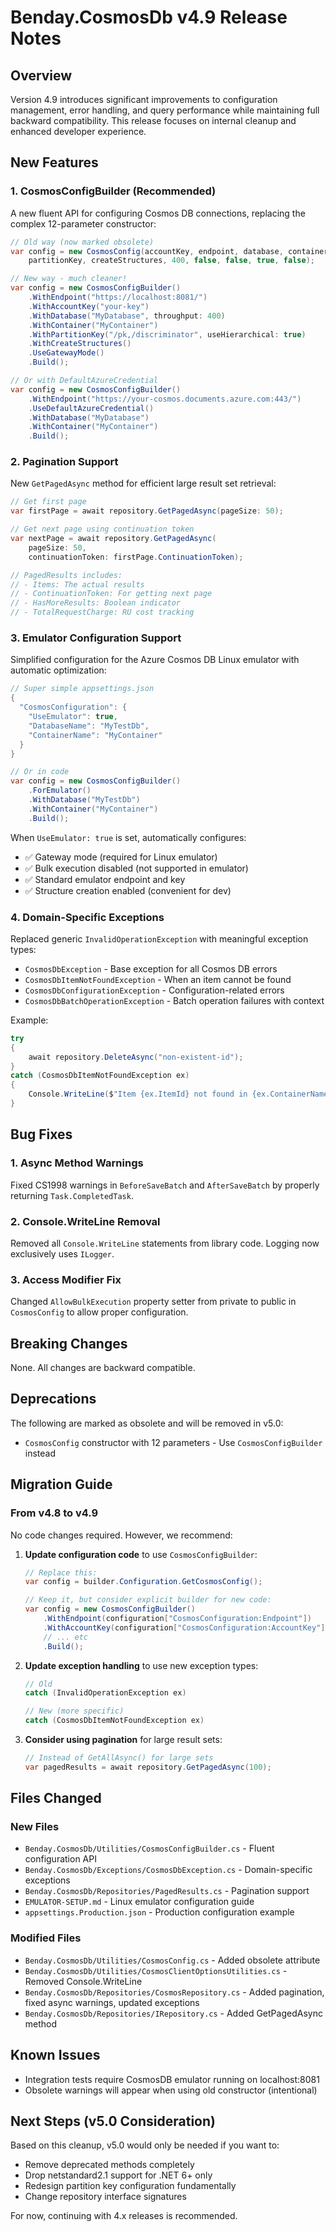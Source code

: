 # Benday.CosmosDb v4.9 Release Notes

## Overview
Version 4.9 introduces significant improvements to configuration management, error handling, and query performance while maintaining full backward compatibility. This release focuses on internal cleanup and enhanced developer experience.

## New Features

### 1. CosmosConfigBuilder (Recommended)
A new fluent API for configuring Cosmos DB connections, replacing the complex 12-parameter constructor:

```csharp
// Old way (now marked obsolete)
var config = new CosmosConfig(accountKey, endpoint, database, container, 
    partitionKey, createStructures, 400, false, false, true, false);

// New way - much cleaner!
var config = new CosmosConfigBuilder()
    .WithEndpoint("https://localhost:8081/")
    .WithAccountKey("your-key")
    .WithDatabase("MyDatabase", throughput: 400)
    .WithContainer("MyContainer")
    .WithPartitionKey("/pk,/discriminator", useHierarchical: true)
    .WithCreateStructures()
    .UseGatewayMode()
    .Build();

// Or with DefaultAzureCredential
var config = new CosmosConfigBuilder()
    .WithEndpoint("https://your-cosmos.documents.azure.com:443/")
    .UseDefaultAzureCredential()
    .WithDatabase("MyDatabase")
    .WithContainer("MyContainer")
    .Build();
```

### 2. Pagination Support
New `GetPagedAsync` method for efficient large result set retrieval:

```csharp
// Get first page
var firstPage = await repository.GetPagedAsync(pageSize: 50);

// Get next page using continuation token
var nextPage = await repository.GetPagedAsync(
    pageSize: 50, 
    continuationToken: firstPage.ContinuationToken);

// PagedResults includes:
// - Items: The actual results
// - ContinuationToken: For getting next page
// - HasMoreResults: Boolean indicator
// - TotalRequestCharge: RU cost tracking
```

### 3. Emulator Configuration Support
Simplified configuration for the Azure Cosmos DB Linux emulator with automatic optimization:

```csharp
// Super simple appsettings.json
{
  "CosmosConfiguration": {
    "UseEmulator": true,
    "DatabaseName": "MyTestDb",
    "ContainerName": "MyContainer"
  }
}

// Or in code
var config = new CosmosConfigBuilder()
    .ForEmulator()
    .WithDatabase("MyTestDb")
    .WithContainer("MyContainer")
    .Build();
```

When `UseEmulator: true` is set, automatically configures:
- ✅ Gateway mode (required for Linux emulator)
- ✅ Bulk execution disabled (not supported in emulator)
- ✅ Standard emulator endpoint and key
- ✅ Structure creation enabled (convenient for dev)

### 4. Domain-Specific Exceptions
Replaced generic `InvalidOperationException` with meaningful exception types:

- `CosmosDbException` - Base exception for all Cosmos DB errors
- `CosmosDbItemNotFoundException` - When an item cannot be found
- `CosmosDbConfigurationException` - Configuration-related errors
- `CosmosDbBatchOperationException` - Batch operation failures with context

Example:
```csharp
try 
{
    await repository.DeleteAsync("non-existent-id");
}
catch (CosmosDbItemNotFoundException ex)
{
    Console.WriteLine($"Item {ex.ItemId} not found in {ex.ContainerName}");
}
```

## Bug Fixes

### 1. Async Method Warnings
Fixed CS1998 warnings in `BeforeSaveBatch` and `AfterSaveBatch` by properly returning `Task.CompletedTask`.

### 2. Console.WriteLine Removal
Removed all `Console.WriteLine` statements from library code. Logging now exclusively uses `ILogger`.

### 3. Access Modifier Fix
Changed `AllowBulkExecution` property setter from private to public in `CosmosConfig` to allow proper configuration.

## Breaking Changes
None. All changes are backward compatible.

## Deprecations

The following are marked as obsolete and will be removed in v5.0:
- `CosmosConfig` constructor with 12 parameters - Use `CosmosConfigBuilder` instead

## Migration Guide

### From v4.8 to v4.9

No code changes required. However, we recommend:

1. **Update configuration code** to use `CosmosConfigBuilder`:
   ```csharp
   // Replace this:
   var config = builder.Configuration.GetCosmosConfig();
   
   // Keep it, but consider explicit builder for new code:
   var config = new CosmosConfigBuilder()
       .WithEndpoint(configuration["CosmosConfiguration:Endpoint"])
       .WithAccountKey(configuration["CosmosConfiguration:AccountKey"])
       // ... etc
       .Build();
   ```

2. **Update exception handling** to use new exception types:
   ```csharp
   // Old
   catch (InvalidOperationException ex) 
   
   // New (more specific)
   catch (CosmosDbItemNotFoundException ex)
   ```

3. **Consider using pagination** for large result sets:
   ```csharp
   // Instead of GetAllAsync() for large sets
   var pagedResults = await repository.GetPagedAsync(100);
   ```

## Files Changed

### New Files
- `Benday.CosmosDb/Utilities/CosmosConfigBuilder.cs` - Fluent configuration API
- `Benday.CosmosDb/Exceptions/CosmosDbException.cs` - Domain-specific exceptions  
- `Benday.CosmosDb/Repositories/PagedResults.cs` - Pagination support
- `EMULATOR-SETUP.md` - Linux emulator configuration guide
- `appsettings.Production.json` - Production configuration example

### Modified Files
- `Benday.CosmosDb/Utilities/CosmosConfig.cs` - Added obsolete attribute
- `Benday.CosmosDb/Utilities/CosmosClientOptionsUtilities.cs` - Removed Console.WriteLine
- `Benday.CosmosDb/Repositories/CosmosRepository.cs` - Added pagination, fixed async warnings, updated exceptions
- `Benday.CosmosDb/Repositories/IRepository.cs` - Added GetPagedAsync method

## Known Issues
- Integration tests require CosmosDB emulator running on localhost:8081
- Obsolete warnings will appear when using old constructor (intentional)

## Next Steps (v5.0 Consideration)

Based on this cleanup, v5.0 would only be needed if you want to:
- Remove deprecated methods completely
- Drop netstandard2.1 support for .NET 6+ only
- Redesign partition key configuration fundamentally
- Change repository interface signatures

For now, continuing with 4.x releases is recommended.